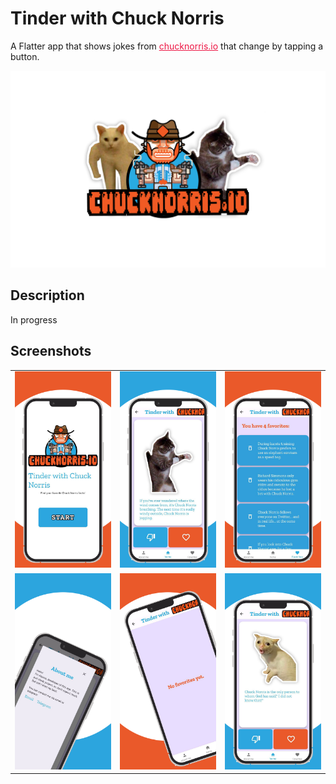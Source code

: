 # Tinder with Chuck Norris

A Flatter app that shows jokes from <a href="https://api.chucknorris.io/" target="_blank" style="color:#ED1543;">chucknorris.io</a> that change by tapping a button.

![Title (800 x 500 px)](https://github.com/Alyona-art/Tinder-with-Chuck-Norris-App/blob/main/screenshots/head.png)

## Description

In progress


## Screenshots

<table width="100%">
  <tbody>
    <tr>
      <td width="1%"><img src="https://github.com/Alyona-art/Tinder-with-Chuck-Norris-App/blob/main/screenshots/1.png"/></td>
      <td width="1%"><img src="https://github.com/Alyona-art/Tinder-with-Chuck-Norris-App/blob/main/screenshots/2.png"/></td>
      <td width="1%"><img src="https://github.com/Alyona-art/Tinder-with-Chuck-Norris-App/blob/main/screenshots/3.png"/></td>
    </tr>
    <tr>
      <td width="1%"><img src="https://github.com/Alyona-art/Tinder-with-Chuck-Norris-App/blob/main/screenshots/4.png"/></td>
      <td width="1%"><img src="https://github.com/Alyona-art/Tinder-with-Chuck-Norris-App/blob/main/screenshots/5.png"/></td>
      <td width="1%"><img src="https://github.com/Alyona-art/Tinder-with-Chuck-Norris-App/blob/main/screenshots/6.png"/></td>
    </tr>
  </tbody>
</table>
